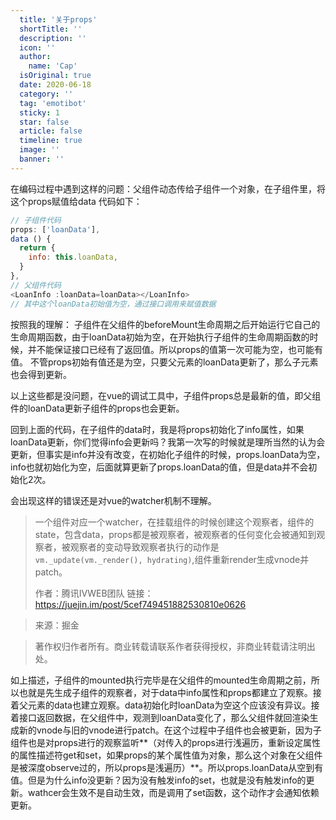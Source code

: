 ```yaml
---
  title: '关于props'
  shortTitle: ''
  description: ''
  icon: ''
  author:
    name: 'Cap'
  isOriginal: true
  date: 2020-06-18
  category: ''
  tag: 'emotibot'
  sticky: 1
  star: false
  article: false
  timeline: true
  image: ''
  banner: ''
---
```


  在编码过程中遇到这样的问题：父组件动态传给子组件一个对象，在子组件里，将这个props赋值给data
代码如下：

```javascript
// 子组件代码
props: ['loanData'],
data () {
  return {
    info: this.loanData,
  }
},
// 父组件代码
<LoanInfo :loanData=loanData></LoanInfo>
// 其中这个loanData初始值为空，通过接口调用来赋值数据
```

按照我的理解：
子组件在父组件的beforeMount生命周期之后开始运行它自己的生命周期函数，由于loanData初始为空，在开始执行子组件的生命周期函数的时候，并不能保证接口已经有了返回值。所以props的值第一次可能为空，也可能有值。
不管props初始有值还是为空，只要父元素的loanData更新了，那么子元素也会得到更新。

以上这些都是没问题，在vue的调试工具中，子组件props总是最新的值，即父组件的loanData更新子组件的props也会更新。

回到上面的代码，在子组件的data时，我是将props初始化了info属性，如果loanData更新，你们觉得info会更新吗？我第一次写的时候就是理所当然的认为会更新，但事实是info并没有改变，在初始化子组件的时候，props.loanData为空，info也就初始化为空，后面就算更新了props.loanData的值，但是data并不会初始化2次。

会出现这样的错误还是对vue的watcher机制不理解。

> 一个组件对应一个watcher，在挂载组件的时候创建这个观察者，组件的state，包含data，props都是被观察者，被观察者的任何变化会被通知到观察者，被观察者的变动导致观察者执行的动作是`vm._update(vm._render(), hydrating)`,组件重新render生成vnode并patch。
> 
> 作者：腾讯IVWEB团队
> 链接：https://juejin.im/post/5cef749451882530810e0626

> 来源：掘金

> 著作权归作者所有。商业转载请联系作者获得授权，非商业转载请注明出处。


如上描述，子组件的mounted执行完毕是在父组件的mounted生命周期之前，所以也就是先生成子组件的观察者，对于data中info属性和props都建立了观察。接着父元素的data也建立观察。data初始化时loanData为空这个应该没有异议。接着接口返回数据，在父组件中，观测到loanData变化了，那么父组件就回渲染生成新的vnode与旧的vnode进行patch。在这个过程中子组件也会被更新，因为子组件也是对props进行的观察监听**（对传入的props进行浅遍历，重新设定属性的属性描述符get和set，如果props的某个属性值为对象，那么这个对象在父组件是被深度observe过的，所以props是浅遍历）**。所以props.loanData从空到有值。但是为什么info没更新？因为没有触发info的set，也就是没有触发info的更新。wathcer会生效不是自动生效，而是调用了set函数，这个动作才会通知依赖更新。
